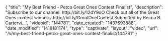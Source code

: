 {
    "title": "My Best Friend - Petco Great Ones Contest Finalist",
    "description": "Subscribe to our channel: http:\/\/bit.ly\/12dY9oO Check out all of the Great Ones contest winners: http:\/\/bit.ly\/GreatOneContest Submitted by Becca B. Cartervi...",
    "videoid": "144781",
    "date_created": "1437693588",
    "date_modified": "1418181174",
    "type": "captivate",
    "layout": "video",
    "url": "\/v\/my-best-friend-petco-great-ones-contest-finalist\/144781"
}